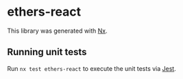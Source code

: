 # ethers-react

This library was generated with [Nx](https://nx.dev).

## Running unit tests

Run `nx test ethers-react` to execute the unit tests via [Jest](https://jestjs.io).

